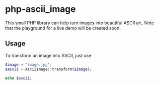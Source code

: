 # php-ascii_image

This small PHP library can help turn images into beautiful ASCII art. Note that the playground for a live demo will be created soon.

## Usage
To transform an image into ASCII, just use

```php
$image = "image.jpg";
$ascii = AsciiImage::transform($image);

echo $ascii;
```
